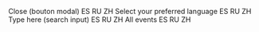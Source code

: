Close (bouton modal)                          ES RU ZH
Select your preferred language                ES RU ZH
Type here (search input)                      ES RU ZH
All events                                    ES RU ZH
